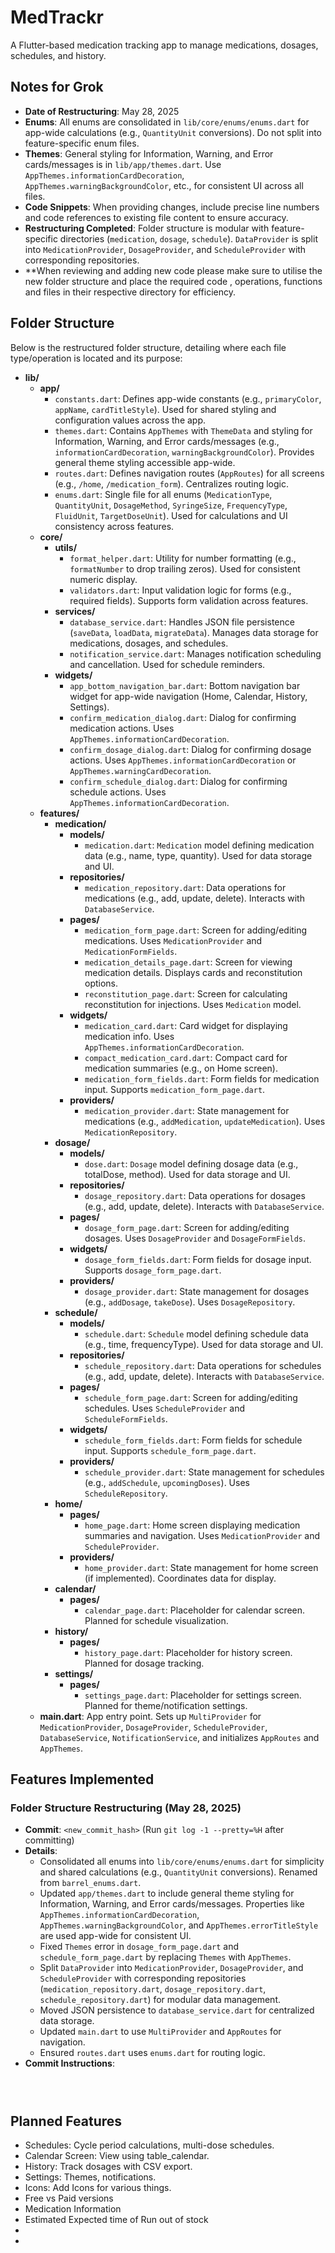 # MedTrackr

A Flutter-based medication tracking app to manage medications, dosages, schedules, and history.

## Notes for Grok

- **Date of Restructuring**: May 28, 2025
- **Enums**: All enums are consolidated in `lib/core/enums/enums.dart` for app-wide calculations (e.g., `QuantityUnit` conversions). Do not split into feature-specific enum files.
- **Themes**: General styling for Information, Warning, and Error cards/messages is in `lib/app/themes.dart`. Use `AppThemes.informationCardDecoration`, `AppThemes.warningBackgroundColor`, etc., for consistent UI across all files.
- **Code Snippets**: When providing changes, include precise line numbers and code references to existing file content to ensure accuracy.
- **Restructuring Completed**: Folder structure is modular with feature-specific directories (`medication`, `dosage`, `schedule`). `DataProvider` is split into `MedicationProvider`, `DosageProvider`, and `ScheduleProvider` with corresponding repositories.
- **When reviewing and adding new code please make sure to utilise the new folder structure and place the required code , operations, functions and files in their respective directory for efficiency. 

## Folder Structure

Below is the restructured folder structure, detailing where each file type/operation is located and its purpose:

- **lib/**
  - **app/**
    - `constants.dart`: Defines app-wide constants (e.g., `primaryColor`, `appName`, `cardTitleStyle`). Used for shared styling and configuration values across the app.
    - `themes.dart`: Contains `AppThemes` with `ThemeData` and styling for Information, Warning, and Error cards/messages (e.g., `informationCardDecoration`, `warningBackgroundColor`). Provides general theme styling accessible app-wide.
    - `routes.dart`: Defines navigation routes (`AppRoutes`) for all screens (e.g., `/home`, `/medication_form`). Centralizes routing logic.
    - `enums.dart`: Single file for all enums (`MedicationType`, `QuantityUnit`, `DosageMethod`, `SyringeSize`, `FrequencyType`, `FluidUnit`, `TargetDoseUnit`). Used for calculations and UI consistency across features.
  - **core/**
    - **utils/**
      - `format_helper.dart`: Utility for number formatting (e.g., `formatNumber` to drop trailing zeros). Used for consistent numeric display.
      - `validators.dart`: Input validation logic for forms (e.g., required fields). Supports form validation across features.
    - **services/**
      - `database_service.dart`: Handles JSON file persistence (`saveData`, `loadData`, `migrateData`). Manages data storage for medications, dosages, and schedules.
      - `notification_service.dart`: Manages notification scheduling and cancellation. Used for schedule reminders.
    - **widgets/**
      - `app_bottom_navigation_bar.dart`: Bottom navigation bar widget for app-wide navigation (Home, Calendar, History, Settings).
      - `confirm_medication_dialog.dart`: Dialog for confirming medication actions. Uses `AppThemes.informationCardDecoration`.
      - `confirm_dosage_dialog.dart`: Dialog for confirming dosage actions. Uses `AppThemes.informationCardDecoration` or `AppThemes.warningCardDecoration`.
      - `confirm_schedule_dialog.dart`: Dialog for confirming schedule actions. Uses `AppThemes.informationCardDecoration`.
  - **features/**
    - **medication/**
      - **models/**
        - `medication.dart`: `Medication` model defining medication data (e.g., name, type, quantity). Used for data storage and UI.
      - **repositories/**
        - `medication_repository.dart`: Data operations for medications (e.g., add, update, delete). Interacts with `DatabaseService`.
      - **pages/**
        - `medication_form_page.dart`: Screen for adding/editing medications. Uses `MedicationProvider` and `MedicationFormFields`.
        - `medication_details_page.dart`: Screen for viewing medication details. Displays cards and reconstitution options.
        - `reconstitution_page.dart`: Screen for calculating reconstitution for injections. Uses `Medication` model.
      - **widgets/**
        - `medication_card.dart`: Card widget for displaying medication info. Uses `AppThemes.informationCardDecoration`.
        - `compact_medication_card.dart`: Compact card for medication summaries (e.g., on Home screen).
        - `medication_form_fields.dart`: Form fields for medication input. Supports `medication_form_page.dart`.
      - **providers/**
        - `medication_provider.dart`: State management for medications (e.g., `addMedication`, `updateMedication`). Uses `MedicationRepository`.
    - **dosage/**
      - **models/**
        - `dose.dart`: `Dosage` model defining dosage data (e.g., totalDose, method). Used for data storage and UI.
      - **repositories/**
        - `dosage_repository.dart`: Data operations for dosages (e.g., add, update, delete). Interacts with `DatabaseService`.
      - **pages/**
        - `dosage_form_page.dart`: Screen for adding/editing dosages. Uses `DosageProvider` and `DosageFormFields`.
      - **widgets/**
        - `dosage_form_fields.dart`: Form fields for dosage input. Supports `dosage_form_page.dart`.
      - **providers/**
        - `dosage_provider.dart`: State management for dosages (e.g., `addDosage`, `takeDose`). Uses `DosageRepository`.
    - **schedule/**
      - **models/**
        - `schedule.dart`: `Schedule` model defining schedule data (e.g., time, frequencyType). Used for data storage and UI.
      - **repositories/**
        - `schedule_repository.dart`: Data operations for schedules (e.g., add, update, delete). Interacts with `DatabaseService`.
      - **pages/**
        - `schedule_form_page.dart`: Screen for adding/editing schedules. Uses `ScheduleProvider` and `ScheduleFormFields`.
      - **widgets/**
        - `schedule_form_fields.dart`: Form fields for schedule input. Supports `schedule_form_page.dart`.
      - **providers/**
        - `schedule_provider.dart`: State management for schedules (e.g., `addSchedule`, `upcomingDoses`). Uses `ScheduleRepository`.
    - **home/**
      - **pages/**
        - `home_page.dart`: Home screen displaying medication summaries and navigation. Uses `MedicationProvider` and `ScheduleProvider`.
      - **providers/**
        - `home_provider.dart`: State management for home screen (if implemented). Coordinates data for display.
    - **calendar/**
      - **pages/**
        - `calendar_page.dart`: Placeholder for calendar screen. Planned for schedule visualization.
    - **history/**
      - **pages/**
        - `history_page.dart`: Placeholder for history screen. Planned for dosage tracking.
    - **settings/**
      - **pages/**
        - `settings_page.dart`: Placeholder for settings screen. Planned for theme/notification settings.
  - **main.dart**: App entry point. Sets up `MultiProvider` for `MedicationProvider`, `DosageProvider`, `ScheduleProvider`, `DatabaseService`, `NotificationService`, and initializes `AppRoutes` and `AppThemes`.

## Features Implemented

### Folder Structure Restructuring (May 28, 2025)
- **Commit**: `<new_commit_hash>` (Run `git log -1 --pretty=%H` after committing)
- **Details**:
  - Consolidated all enums into `lib/core/enums/enums.dart` for simplicity and shared calculations (e.g., `QuantityUnit` conversions). Renamed from `barrel_enums.dart`.
  - Updated `app/themes.dart` to include general theme styling for Information, Warning, and Error cards/messages. Properties like `AppThemes.informationCardDecoration`, `AppThemes.warningBackgroundColor`, and `AppThemes.errorTitleStyle` are used app-wide for consistent UI.
  - Fixed `Themes` error in `dosage_form_page.dart` and `schedule_form_page.dart` by replacing `Themes` with `AppThemes`.
  - Split `DataProvider` into `MedicationProvider`, `DosageProvider`, and `ScheduleProvider` with corresponding repositories (`medication_repository.dart`, `dosage_repository.dart`, `schedule_repository.dart`) for modular data management.
  - Moved JSON persistence to `database_service.dart` for centralized data storage.
  - Updated `main.dart` to use `MultiProvider` and `AppRoutes` for navigation.
  - Ensured `routes.dart` uses `enums.dart` for routing logic.
- **Commit Instructions**:
  ```bash
  
  
  
  
## Planned Features
- Schedules: Cycle period calculations, multi-dose schedules.
- Calendar Screen: View using table_calendar.
- History: Track dosages with CSV export.
- Settings: Themes, notifications.
- Icons: Add Icons for various things.
- Free vs Paid versions
- Medication Information
- Estimated Expected time of Run out of stock
- 
- 

